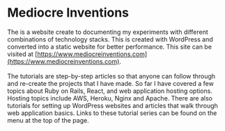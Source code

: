 # Mediocre Inventions

The is a website create to documenting my experiments with different combinations of technology stacks. This is created with WordPress and converted into a static website for better performance. This site can be visited at [https://www.mediocreinventions.com](https://www.mediocreinventions.com). </br> </br>
The tutorials are step-by-step articles so that anyone can follow through and re-create the projects that I have made. So far I have covered a few topics about Ruby on Rails, React, and web application hosting options. Hosting topics include AWS, Heroku, Nginx and Apache. There are also tutorials for setting up WordPress websites and articles that walk through web application basics. Links to these tutorial series can be found on the menu at the top of the page.

